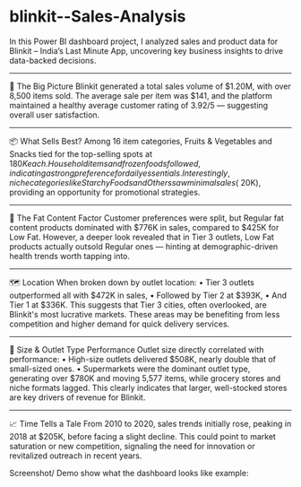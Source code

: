 # blinkit--Sales-Analysis

In this Power BI dashboard project, I analyzed sales and product data for Blinkit – India’s Last Minute App, uncovering key business insights to drive data-backed decisions.
________________________________________
📌 The Big Picture
Blinkit generated a total sales volume of $1.20M, with over 8,500 items sold. The average sale per item was $141, and the platform maintained a healthy average customer rating of 3.92/5 — suggesting overall user satisfaction.
________________________________________
📦 What Sells Best?
Among 16 item categories, Fruits & Vegetables and Snacks tied for the top-selling spots at $180K each. Household items and frozen foods followed, indicating a strong preference for daily essentials. Interestingly, niche categories like Starchy Foods and Others saw minimal sales (~$20K), providing an opportunity for promotional strategies.
________________________________________
🧈 The Fat Content Factor
Customer preferences were split, but Regular fat content products dominated with $776K in sales, compared to $425K for Low Fat. However, a deeper look revealed that in Tier 3 outlets, Low Fat products actually outsold Regular ones — hinting at demographic-driven health trends worth tapping into.
________________________________________
🗺️ Location
When broken down by outlet location:
•	Tier 3 outlets outperformed all with $472K in sales,
•	Followed by Tier 2 at $393K,
•	And Tier 1 at $336K.
This suggests that Tier 3 cities, often overlooked, are Blinkit's most lucrative markets. These areas may be benefiting from less competition and higher demand for quick delivery services.
________________________________________
🏪 Size & Outlet Type Performance
Outlet size directly correlated with performance:
•	High-size outlets delivered $508K, nearly double that of small-sized ones.
•	Supermarkets were the dominant outlet type, generating over $780K and moving 5,577 items, while grocery stores and niche formats lagged.
This clearly indicates that larger, well-stocked stores are key drivers of          revenue for Blinkit.
________________________________________
📈 Time Tells a Tale
From 2010 to 2020, sales trends initially rose, peaking in 2018 at $205K, before facing a slight decline. This could point to market saturation or new competition, signaling the need for innovation or revitalized outreach in recent years.

Screenshot/ Demo
show what the dashboard looks like 
example:
